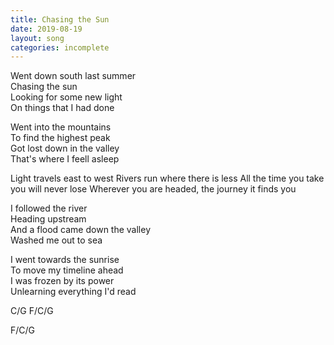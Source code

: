 ```yaml
---
title: Chasing the Sun
date: 2019-08-19
layout: song
categories: incomplete
---
```


Went down south last summer  
Chasing the sun  
Looking for some new light  
On things that I had done  

Went into the mountains  
To find the highest peak  
Got lost down in the valley  
That's where I feell asleep  

<div class="chorus">
Light travels east to west  
Rivers run where there is less  
All the time you take you will never lose  
Wherever you are headed, the journey it finds you
</div>

I followed the river  
Heading upstream  
And a flood came down the valley  
Washed me out to sea  

I went towards the sunrise  
To move my timeline ahead  
I was frozen by its power  
Unlearning everything I'd read

<div class="chords">
C/G
F/C/G

F/C/G
</div>

